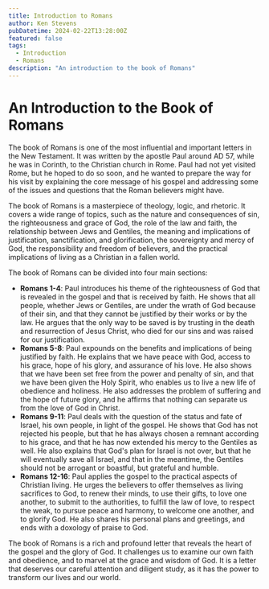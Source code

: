 ```yaml
---
title: Introduction to Romans
author: Ken Stevens
pubDatetime: 2024-02-22T13:28:00Z
featured: false
tags:
  - Introduction
  - Romans
description: "An introduction to the book of Romans"
---
```


# An Introduction to the Book of Romans

The book of Romans is one of the most influential and important letters in the New Testament. It was written by the apostle Paul around AD 57, while he was in Corinth, to the Christian church in Rome. Paul had not yet visited Rome, but he hoped to do so soon, and he wanted to prepare the way for his visit by explaining the core message of his gospel and addressing some of the issues and questions that the Roman believers might have.

The book of Romans is a masterpiece of theology, logic, and rhetoric. It covers a wide range of topics, such as the nature and consequences of sin, the righteousness and grace of God, the role of the law and faith, the relationship between Jews and Gentiles, the meaning and implications of justification, sanctification, and glorification, the sovereignty and mercy of God, the responsibility and freedom of believers, and the practical implications of living as a Christian in a fallen world.

The book of Romans can be divided into four main sections:

- **Romans 1-4**: Paul introduces his theme of the righteousness of God that is revealed in the gospel and that is received by faith. He shows that all people, whether Jews or Gentiles, are under the wrath of God because of their sin, and that they cannot be justified by their works or by the law. He argues that the only way to be saved is by trusting in the death and resurrection of Jesus Christ, who died for our sins and was raised for our justification.
- **Romans 5-8**: Paul expounds on the benefits and implications of being justified by faith. He explains that we have peace with God, access to his grace, hope of his glory, and assurance of his love. He also shows that we have been set free from the power and penalty of sin, and that we have been given the Holy Spirit, who enables us to live a new life of obedience and holiness. He also addresses the problem of suffering and the hope of future glory, and he affirms that nothing can separate us from the love of God in Christ.
- **Romans 9-11**: Paul deals with the question of the status and fate of Israel, his own people, in light of the gospel. He shows that God has not rejected his people, but that he has always chosen a remnant according to his grace, and that he has now extended his mercy to the Gentiles as well. He also explains that God's plan for Israel is not over, but that he will eventually save all Israel, and that in the meantime, the Gentiles should not be arrogant or boastful, but grateful and humble.
- **Romans 12-16**: Paul applies the gospel to the practical aspects of Christian living. He urges the believers to offer themselves as living sacrifices to God, to renew their minds, to use their gifts, to love one another, to submit to the authorities, to fulfill the law of love, to respect the weak, to pursue peace and harmony, to welcome one another, and to glorify God. He also shares his personal plans and greetings, and ends with a doxology of praise to God.

The book of Romans is a rich and profound letter that reveals the heart of the gospel and the glory of God. It challenges us to examine our own faith and obedience, and to marvel at the grace and wisdom of God. It is a letter that deserves our careful attention and diligent study, as it has the power to transform our lives and our world.
